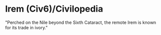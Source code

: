 # Irem (Civ6)/Civilopedia

"Perched on the Nile beyond the Sixth Cataract, the remote Irem is known for its trade in ivory."